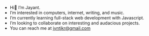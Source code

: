 -  Hi👋 I’m Jayant.
-  I’m interested in computers, internet, writing, and music.
-  I’m currently learning full-stack web development with Javascript.
-  I’m looking to collaborate on interesting and audacious projects.
-  You can reach me at jyntjkr@gmail.com
<!---
jyntjkr/jyntjkr is a ✨ special ✨ repository because its `README.md` (this file) appears on your GitHub profile.
You can click the Preview link to take a look at your changes.
--->
